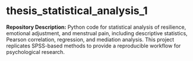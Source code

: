 # thesis_statistical_analysis_1
**Repository Description:**   Python code for statistical analysis of resilience, emotional adjustment, and menstrual pain, including descriptive statistics, Pearson correlation, regression, and mediation analysis. This project replicates SPSS-based methods to provide a reproducible workflow for psychological research.
